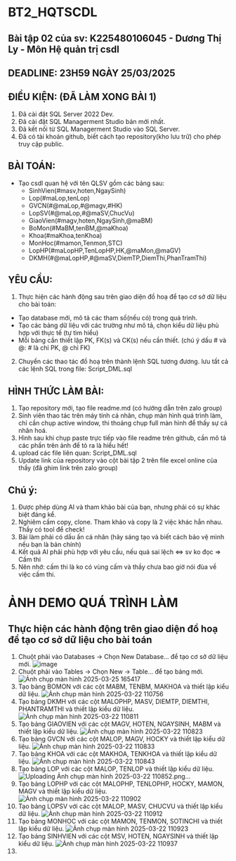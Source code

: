 # BT2_HQTSCDL
## Bài tập 02 của sv: K225480106045 - Dương Thị Ly - Môn Hệ quản trị csdl

## DEADLINE: 23H59 NGÀY 25/03/2025

## ĐIỀU KIỆN: (ĐÃ LÀM XONG BÀI 1)
1. Đã cài đặt SQL Server 2022 Dev.
2. Đã cài đặt SQL Managerment Studio bản mới nhất.
3. Đã kết nối từ SQL Managerment Studio vào SQL Server.
4. Đã có tài khoản github, biết cách tạo repository(kho lưu trữ) cho phép truy cập public.

## BÀI TOÁN:
- Tạo csdl quan hệ với tên QLSV gồm các bảng sau:
  + SinhVien(#masv,hoten,NgaySinh)
  + Lop(#maLop,tenLop)
  + GVCN(#@maLop,#@magv,#HK)
  + LopSV(#@maLop,#@maSV,ChucVu)
  + GiaoVien(#magv,hoten,NgaySinh,@maBM)
  + BoMon(#MaBM,tenBM,@maKhoa)
  + Khoa(#maKhoa,tenKhoa)
  + MonHoc(#mamon,Tenmon,STC)
  + LopHP(#maLopHP,TenLopHP,HK,@maMon,@maGV)
  + DKMH(#@maLopHP,#@maSV,DiemTP,DiemThi,PhanTramThi)

## YÊU CẦU:
1. Thực hiện các hành động sau trên giao diện đồ hoạ để tạo cơ sở dữ liệu cho bài toán:
  + Tạo database mới, mô tả các tham số(nếu có) trong quá trình.
  + Tạo các bảng dữ liệu với các trường như mô tả, chọn kiểu dữ liệu phù hợp với thực tế (tự tìm hiểu)
  + Mỗi bảng cần thiết lập PK, FK(s) và CK(s) nếu cần thiết. (chú ý dấu # và @: # là chỉ PK, @ chỉ FK)
2. Chuyển các thao tác đồ hoạ trên thành lệnh SQL tương đương. lưu tất cả các lệnh SQL trong file: Script_DML.sql


## HÌNH THỨC LÀM BÀI:
1. Tạo repository mới, tạo file readme.md (có hướng dẫn trên zalo group)
2. Sinh viên thao tác trên máy tính cá nhân, chụp màn hình quá trình làm, chỉ cần chụp active window, thi thoảng chụp full màn hình để thấy sự cá nhân hoá.
3. Hình sau khi chụp paste trực tiếp vào file readme trên github, cần mô tả các phần trên ảnh để tỏ ra là hiểu hết!
4. upload các file liên quan: Script_DML.sql
5. Update link của repository vào cột bài tập 2 trên file excel online của thầy (đã ghim link trên zalo group)

## Chú ý:
1. Được phép dùng AI và tham khảo bài của bạn, nhưng phải có sự khác biệt đáng kể.
2. Nghiêm cấm copy, clone. Tham khảo và copy là 2 việc khác hẳn nhau. Thầy có tool để check!
3. Bài làm phải có dấu ấn cá nhân (hãy sáng tạo và biết cách bảo vệ mình nếu bạn là bản chính)
4. Kết quả AI phải phù hợp với yêu cầu, nếu quá sai lệch <=> sv ko đọc => Cấm thi
5. Nên nhớ: cấm thi là ko có vùng cấm và thầy chưa bao giờ nói đùa về việc cấm thi.

# ẢNH DEMO QUÁ TRÌNH LÀM
## Thực hiện các hành động trên giao diện đồ hoạ để tạo cơ sở dữ liệu cho bài toán 
  1. Chuột phải vào Databases → Chọn New Database... để tạo cơ sở dữ liệu mới.
     ![image](https://github.com/user-attachments/assets/af9ff7c0-db84-40c3-adce-5dc3fe67af8b)
  2. Chuột phải vào Tables → Chọn New → Table... để tạo bảng mới.
     ![Ảnh chụp màn hình 2025-03-25 165417](https://github.com/user-attachments/assets/f070a158-a25e-4f80-8a04-b54167a6ad48)
  3. Tạo bảng BOMON với các cột MABM, TENBM, MAKHOA và thiết lập kiểu dữ liệu.
     ![Ảnh chụp màn hình 2025-03-22 110756](https://github.com/user-attachments/assets/cd2322ee-1ddd-438f-aad5-2e3fbd22801d)
  4. Tạo bảng DKMH với các cột MALOPHP, MASV, DIEMTP, DIEMTHI, PHANTRAMTHI và thiết lập kiểu dữ liệu.
     ![Ảnh chụp màn hình 2025-03-22 110811](https://github.com/user-attachments/assets/86d8f94a-b6ab-4732-935c-08010a2dfc4c)
  5. Tạo bảng GIAOVIEN với các cột MAGV, HOTEN, NGAYSINH, MABM và thiết lập kiểu dữ liệu. 
     ![Ảnh chụp màn hình 2025-03-22 110823](https://github.com/user-attachments/assets/23f3bbbb-563c-4148-874c-5c528f8d4905)
  6. Tạo bảng GVCN với các cột MALOP, MAGV, HOCKY và thiết lập kiểu dữ liệu.
     ![Ảnh chụp màn hình 2025-03-22 110833](https://github.com/user-attachments/assets/251d0feb-438b-4054-aee5-7c6034f3ae0e)
  7. Tạo bảng KHOA với các cột MAKHOA, TENKHOA và thiết lập kiểu dữ liệu.
     ![Ảnh chụp màn hình 2025-03-22 110843](https://github.com/user-attachments/assets/dd155652-b734-485c-92dc-84a01905414a)
  8. Tạo bảng LOP với các cột MALOP, TENLOP và thiết lập kiểu dữ liệu.
     ![Uploading Ảnh chụp màn hình 2025-03-22 110852.png…]()
  9. Tạo bảng LOPHP với các cột MALOPHP, TENLOPHP, HOCKY, MAMON, MAGV và thiết lập kiểu dữ liệu.
     ![Ảnh chụp màn hình 2025-03-22 110902](https://github.com/user-attachments/assets/116a27b6-dd5d-4897-8a57-29a8d921b82a)
  10. Tạo bảng LOPSV với các cột MALOP, MASV, CHUCVU và thiết lập kiểu dữ liệu.
      ![Ảnh chụp màn hình 2025-03-22 110912](https://github.com/user-attachments/assets/47ca1dcc-effb-4b20-aa82-9943a6bb79da)
  11. Tạo bảng MONHOC với các cột MAMON, TENMON, SOTINCHI và thiết lập kiểu dữ liệu.
      ![Ảnh chụp màn hình 2025-03-22 110923](https://github.com/user-attachments/assets/87ad8ddf-d1eb-4b37-86c4-40259bdf6e23)
  12. Tạo bảng SINHVIEN với các cột MSV, HOTEN, NGAYSINH và thiết lập kiểu dữ liệu.
      ![Ảnh chụp màn hình 2025-03-22 110937](https://github.com/user-attachments/assets/2e64e273-f88f-499b-8b47-a8f410a63b15)
  13. 







